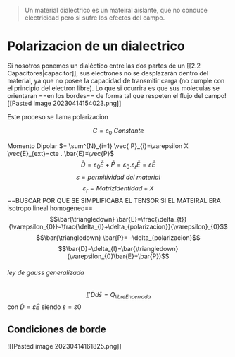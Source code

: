 > Un material dialectrico es un mateiral aislante, que no conduce electricidad pero si sufre los efectos del campo.

# Polarizacion de un dialectrico
Si nosotros ponemos un dialéctico entre las dos partes de un [[2.2 Capacitores|capacitor]], sus electrones no se desplazarán dentro del material, ya que no posee la capacidad de transmitir carga (no cumple con el principio del electron libre). Lo que si ocurrira es que sus moleculas se orientaran ==en los bordes== de forma tal que respeten el flujo del campo![[Pasted image 20230414154023.png]]

Este proceso se llama polarizacion

$$C=\varepsilon_{0} .Constante$$

Momento Dipolar $= \sum^{N}_{i=1} \vec{ P}_{i}=\varepsilon X \vec{E}_{ext}=cte . \bar{E}=\vec{P}$
$$\bar{D}=\varepsilon_{0}\bar{E}+\bar{P}=\varepsilon_{0}.\varepsilon_{r} \bar{E}=\varepsilon  \bar{E}$$
$$\varepsilon=permitividad \ del \ material$$
$$\varepsilon_{r}= MatrizIdentidad+X$$
==BUSCAR POR QUE SE SIMPLIFICABA EL TENSOR SI EL MATEIRAL ERA isotropo lineal homogéneo==
$$\bar{\triangledown} \bar{E}=\frac{\delta_{t}}{\varepsilon_{0}}=\frac{\delta_{l}+\delta_{polarizacion}}{\varepsilon}_{0}$$
$$\bar{\triangledown} \bar{P}= -\delta_{polarizacion}$$
$$\bar{D}=\delta_{l}=\bar{\triangledown}(\varepsilon_{0}\bar{E}+\bar{P})$$


###### ley de gauss generalizada
$$\iint \bar{D} d\bar{s}= Q_{libreEncerrada}$$
con $\bar{D}=\varepsilon \bar{E}$ siendo $\varepsilon=\varepsilon0$

## Condiciones de borde
![[Pasted image 20230414161825.png]]